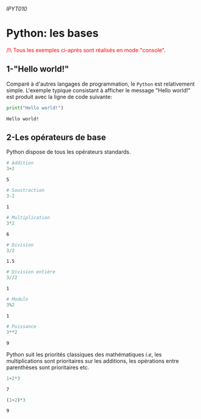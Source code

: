 _IPYT010_

# Python: les bases

<p style="color:#FF0000";> /!\ Tous les exemples ci-après sont réalisés en mode "console".</p>

## 1-"Hello world!"

Comparé à d'autres langages de programmation, le `Python` est relativement simple. L'exemple typique consistant à afficher le message "Hello world!" est produit avec la ligne de code suivante:


```python
print("Hello world!")
```

    Hello world!
    

## 2-Les opérateurs de base

Python dispose de tous les opérateurs standards.


```python
# Addition
3+2
```




    5




```python
# Soustraction
3-2
```




    1




```python
# Multiplication
3*2
```




    6




```python
# Division
3/2
```




    1.5




```python
# Division entière
3//2
```




    1




```python
# Modulo
3%2
```




    1




```python
# Puissance
3**2
```




    9



Python suit les priorités classiques des mathématiques _i.e_, les multiplications sont prioritaires sur les additions, les opérations entre parenthèses sont prioritaires etc.


```python
1+2*3
```




    7




```python
(1+2)*3
```




    9




```python

```
